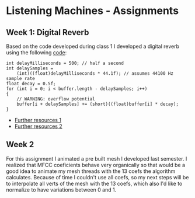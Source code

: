 # Listening Machines - Assignments

## Week 1: Digital Reverb
Based on the code developed during class 1 I developed a digital reverb using the following [code](https://stackoverflow.com/questions/5318989/reverb-algorithm):

```
int delayMilliseconds = 500; // half a second
int delaySamples = 
    (int)((float)delayMilliseconds * 44.1f); // assumes 44100 Hz sample rate
float decay = 0.5f;
for (int i = 0; i < buffer.length - delaySamples; i++)
{
    // WARNING: overflow potential
    buffer[i + delaySamples] += (short)((float)buffer[i] * decay);
}
```
* [Further resources 1](https://dsp.stackexchange.com/questions/2792/high-quality-reverb-algorithm)
* [Further resources 2](http://sites.music.columbia.edu/cmc/MusicAndComputers/chapter5/05_02.php)

## Week 2
For this assignment I animated a pre built mesh I developed last semester. I realized that MFCC coeficients behave very organically so that would be a good idea to animate my mesh threads with the 13 coefs the algorithm calculates.
Because of time I couldn't use all coefs, so my next steps will be to interpolate all verts of the mesh with the 13 coefs, which also I'd like to normalize to have variations between 0 and 1.